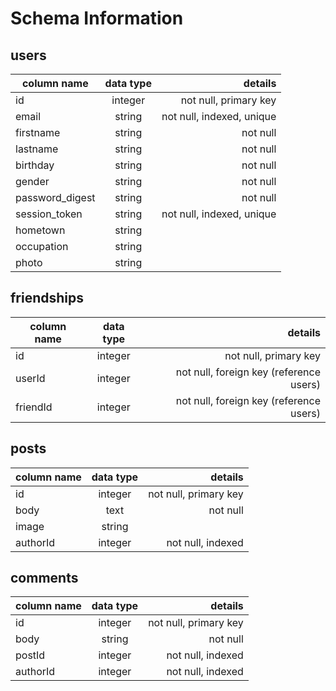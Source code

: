 # Schema Information

## users

| column name        | data type          | details |
| ------------- |:-------------:| -----:|
| id      | integer | not null, primary key|
| email     | string     |   not null, indexed, unique |
| firstname | string     |    not null |
| lastname     | string | not null |
| birthday    | string    |   not null |
| gender | string     |    not null |
| password_digest | string     |    not null |
| session_token | string     |    not null, indexed, unique |
| hometown | string     |    |
| occupation | string     |    |
| photo    | string      |    |


## friendships
| column name        | data type          | details |
| ------------- |:-------------:| -----:|
| id      | integer | not null, primary key|
| userId   | integer     |   not null, foreign key (reference users) |
| friendId | integer     |    not null, foreign key (reference users) |


## posts
| column name        | data type          | details |
| ------------- |:-------------:| -----:|
| id      | integer | not null, primary key|
| body   | text | not null |
| image    | string      |    |
| authorId | integer     |    not null, indexed |


## comments
| column name        | data type          | details |
| ------------- |:-------------:| -----:|
| id      | integer | not null, primary key|
| body   | string | not null |
| postId | integer     |    not null, indexed |
| authorId | integer     |    not null, indexed |
